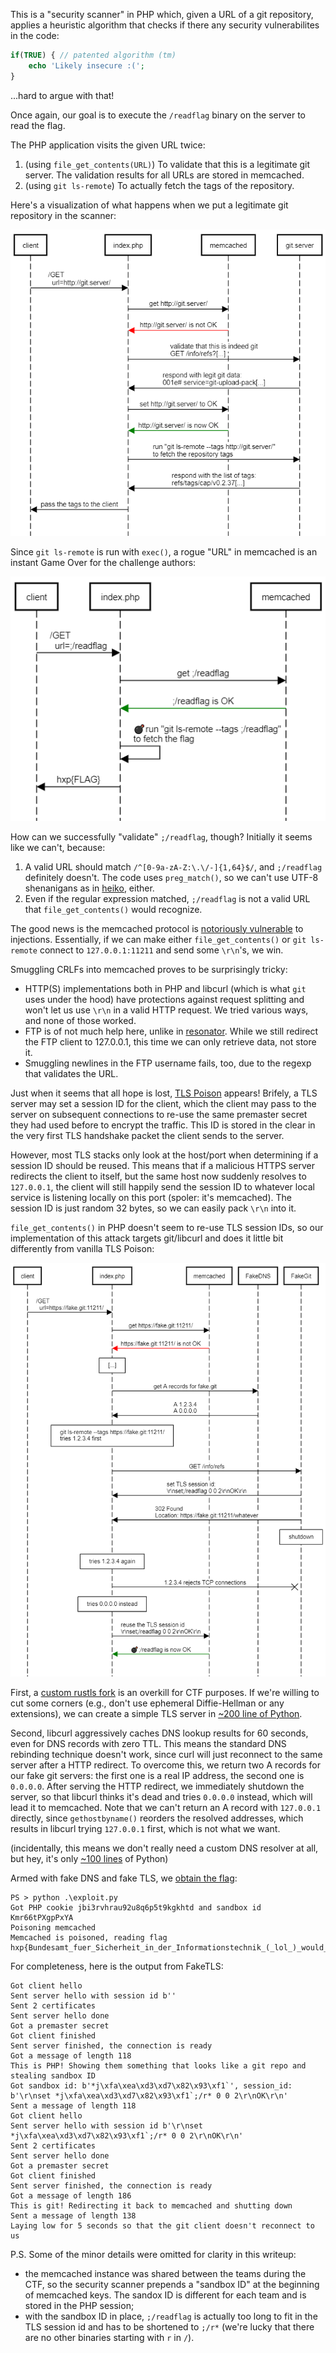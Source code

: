 This is a "security scanner" in PHP which, given a URL of a git repository, applies a heuristic algorithm that checks if there
any security vulnerabilites in the code:
```php
if(TRUE) { // patented algorithm (tm)
    echo 'Likely insecure :('; 
}
```
...hard to argue with that!

Once again, our goal is to execute the `/readflag` binary on the server to read the flag.

The PHP application visits the given URL twice:
  1. (using `file_get_contents(URL)`) To validate that this is a legitimate git server. The validation results for all URLs are stored in memcached.
  2. (using `git ls-remote`) To actually fetch the tags of the repository.

Here's a visualization of what happens when we put a legitimate git repository in the scanner:

![Works as intended](good_workflow.png)

Since `git ls-remote` is run with `exec()`, a rogue "URL" in memcached is an instant Game Over for the challenge authors:

![Uh-oh](bad_workflow.png)

How can we successfully "validate" `;/readflag`, though? Initially it seems like we can't, because:
  1. A valid URL should match `/^[0-9a-zA-Z:\.\/-]{1,64}$/`, and `;/readflag` definitely doesn't. The code uses `preg_match()`, so we can't
  use UTF-8 shenanigans as in [heiko](shenanigans), either.
  2. Even if the regular expression matched, `;/readflag` is not a valid URL that `file_get_contents()` would recognize.
  
The good news is the memcached protocol is [notoriously vulnerable](https://www.blackhat.com/docs/us-14/materials/us-14-Novikov-The-New-Page-Of-Injections-Book-Memcached-Injections-WP.pdf) to injections.
Essentially, if we can make either `file_get_contents()` or `git ls-remote` connect to `127.0.0.1:11211` and send some `\r\n`'s, we win.

Smuggling CRLFs into memcached proves to be surprisingly tricky:
  * HTTP(S) implementations both in PHP and libcurl (which is what `git` uses under the hood) have protections against request splitting
  and won't let us use `\r\n` in a valid HTTP request. We tried various ways, and none of those worked.
  * FTP is of not much help here, unlike in [resonator](https://github.com/dfyz/ctf-writeups/tree/master/hxp-2020/heiko). While we still redirect the
  FTP client to 127.0.0.1, this time we can only retrieve data, not store it.
  * Smuggling newlines in the FTP username fails, too, due to the regexp that validates the URL.

Just when it seems that all hope is lost, [TLS Poison](https://github.com/jmdx/TLS-poison) appears! Brifely, a TLS server may
set a session ID for the client, which the client may pass to the server on subsequent connections to re-use the same premaster
secret they had used before to encrypt the traffic. This ID is stored in the clear in the very first TLS handshake packet the client
sends to the server.

However, most TLS stacks only look at the host/port when determining if
a session ID should be reused. This means that if a malicious HTTPS server redirects the client to itself, but the same host now suddenly
resolves to `127.0.0.1`, the client will still happily send the session ID to whatever local service is listening locally on this port
(spoler: it's memcached). The session ID is just random 32 bytes, so we can easily pack `\r\n` into it.

`file_get_contents()` in PHP doesn't seem to re-use TLS session IDs, so our implementation of this attack targets git/libcurl
and does it little bit differently from vanilla TLS Poison:

![Our attack](tls_poison.png)

First, a [custom rustls fork](https://github.com/jmdx/TLS-poison/tree/master/rustls) is an overkill for CTF purposes. If we're willing
to cut some corners (e.g., don't use ephemeral Diffie-Hellman or any extensions), we can create a simple TLS server in [~200 line of Python](https://github.com/dfyz/ctf-writeups/blob/master/hxp-2020/security%20scanner/fake_git.py#L196).

Second, libcurl aggressively caches DNS lookup results for 60 seconds, even for DNS records with zero TTL. This means
the standard DNS rebinding technique doesn't work, since curl will just reconnect to the same server after a HTTP redirect.
To overcome this, we return two A records for our fake git servers: the first one is a real IP address, the second one is `0.0.0.0`.
After serving the HTTP redirect, we immediately shutdown the server, so that libcurl thinks it's dead and tries `0.0.0.0` instead,
which will lead it to memcached. Note that we can't return an A record with `127.0.0.1` directly, since `gethostbyname()`
reorders the resolved addresses, which results in libcurl trying `127.0.0.1` first, which is not what we want.

(incidentally, this means we don't really need a custom DNS resolver at all, but hey, it's only [~100 lines](https://github.com/dfyz/ctf-writeups/blob/master/hxp-2020/security%20scanner/fake_dns.py) of Python)

Armed with fake DNS and fake TLS, we [obtain the flag](https://github.com/dfyz/ctf-writeups/blob/master/hxp-2020/security%20scanner/exploit.py):
```
PS > python .\exploit.py
Got PHP cookie jbi3rvhrau92u8q6p5t9kgkhtd and sandbox id Kmr66tPXgpPxYA
Poisoning memcached
Memcached is poisoned, reading flag
hxp{Bundesamt_fuer_Sicherheit_in_der_Informationstechnik_(_lol_)_would_approve}
```

For completeness, here is the output from FakeTLS:
```
Got client hello
Sent server hello with session id b''
Sent 2 certificates
Sent server hello done
Got a premaster secret
Got client finished
Sent server finished, the connection is ready
Got a message of length 118
This is PHP! Showing them something that looks like a git repo and stealing sandbox ID
Got sandbox id: b'*j\xfa\xea\xd3\xd7\x82\x93\xf1`', session_id: b'\r\nset *j\xfa\xea\xd3\xd7\x82\x93\xf1`;/r* 0 0 2\r\nOK\r\n'
Sent a message of length 118
Got client hello
Sent server hello with session id b'\r\nset *j\xfa\xea\xd3\xd7\x82\x93\xf1`;/r* 0 0 2\r\nOK\r\n'
Sent 2 certificates
Sent server hello done
Got a premaster secret
Got client finished
Sent server finished, the connection is ready
Got a message of length 186
This is git! Redirecting it back to memcached and shutting down
Sent a message of length 138
Laying low for 5 seconds so that the git client doesn't reconnect to us
```

P.S. Some of the minor details were omitted for clarity in this writeup:
  * the memcached instance was shared between the teams during the CTF, so the security scanner prepends a "sandbox ID" at the beginning of memcached keys.
  The sandox ID is different for each team and is stored in the PHP session;
  * with the sandbox ID in place, `;/readflag` is actually too long to fit in the TLS session id and has to be shortened to `;/r*` (we're lucky that there are no other binaries starting with `r` in `/`).
